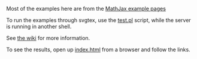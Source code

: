 Most of the examples here are from the [MathJax example 
pages](http://cdn.mathjax.org/mathjax/latest/test/examples.html)





To run the examples through svgtex, use the [test.pl](test.pl)
script, while the server is running in another shell.

See [the wiki](https://github.com/agrbin/svgtex/wiki#examples-and-benchmark) for
more information.

To see the results, open up [index.html](index.html) from a browser and follow the
links.

